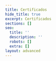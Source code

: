 ```yaml
---
title: Certificados
hide_title: true
excerpt: Certificados
sections: []
seo:
  title: ''
  description: ''
  robots: []
  extra: []
layout: advanced
---
```

